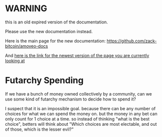 WARNING
========

this is an old expired version of the documentation.

Please use the new documentation instead. 

Here is the main page for the new documentation: https://github.com/zack-bitcoin/amoveo-docs 

And [here is the link for the newest version of the page you are currently looking at](https://github.com/zack-bitcoin/amoveo-docs/blob/master//research_suggestions/futarchy_spending.md)

Futarchy Spending
============


If we have a bunch of money owned collectively by a community, can we use some kind of futarchy mechanism to decide how to spend it?



I suspect that it is an impossible goal.
because there can be any number of choices for what we can spend the money on.
but the money in any bet can only count for 1 choice at a time.
so instead of thinking "what is the best choice", betters will think about "Which choices are most electable, and out of those, which is the lesser evil?"